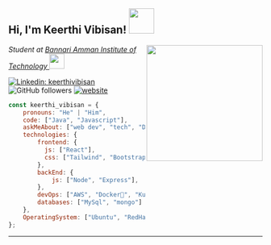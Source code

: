 <h2> Hi, I'm Keerthi Vibisan! <img src="https://media.giphy.com/media/j2A2EpOXQlM2gyExiF/giphy.gif" width="50"></h2>
<img align='right' src="https://media.giphy.com/media/Y0D4Bdb9MNgxHeUpbd/giphy.gif" width="230">
<p><em>Student at <a href="https://bitsathy.ac.in">Bannari Amman Institute of Technology
</a><img src="https://media.giphy.com/media/fYSnHlufseco8Fh93Z/giphy.gif" width="30" />
</em></p>

[![Linkedin: keerthivibisan](https://img.shields.io/badge/-keerthivibisan-blue?style=flat-square&logo=Linkedin&logoColor=white&link=https://www.linkedin.com/in/anmol-p-singh/)](https://in.linkedin.com/in/keerthivibisan/)
![GitHub followers](https://img.shields.io/github/followers/Keerthi-Vibisan-S?label=Follow&style=social)
[![website](https://img.shields.io/badge/Website-46a2f1.svg?&style=flat-square&logo=Google-Chrome&logoColor=white&link=https://keerthivibisan.tech/)](https://keerthivibisan.tech/)

<!-- ![](https://visitor-badge.glitch.me/badge?page_id=Keerthi-Vibisan-S)
![Waka Readme](https://github.com/anmol098/anmol098/workflows/Waka%20Readme/badge.svg) -->

<!-- ### 📫 Like to meet me?

Pick a slot if you'd like to meet me and chat about anything you are passionate about - but make sure to describe the agenda

<a href="https://calendly.com/anmol098/30min" target="_blank"><img width="498" alt="meet_link" src="https://user-images.githubusercontent.com/15426564/144297439-f530f383-e73e-41e0-9914-a9b7d3f432e5.png"></a>

👇 Hit in your console or terminal to connect with me.

```bash
npx anmol
```
**👆 This command line tool can be found at [npx anmol](https://github.com/anmol098/npx_card)** -->

<!-- ### <img src="https://media.giphy.com/media/VgCDAzcKvsR6OM0uWg/giphy.gif" width="50"> A little more about me...   -->

```javascript
const keerthi_vibisan = {
    pronouns: "He" | "Him",
    code: ["Java", "Javascript"],
    askMeAbout: ["web dev", "tech", "DevOps"],
    technologies: {
        frontend: {
          js: ["React"],
          css: ["Tailwind", "Bootstrap"]
        },
        backEnd: {
            js: ["Node", "Express"],
        },
        devOps: ["AWS", "Docker🐳", "Kubernetes"],
        databases: ["MySql", "mongo"]
    },
    OperatingSystem: ["Ubuntu", "RedHat"]
};
```

---

<!-- <img src="https://media.giphy.com/media/LnQjpWaON8nhr21vNW/giphy.gif" width="60"> <em><b>I love connecting with different people</b> so if you want to say <b>hi, I'll be happy to meet you more!</b> 😊</em> -->

